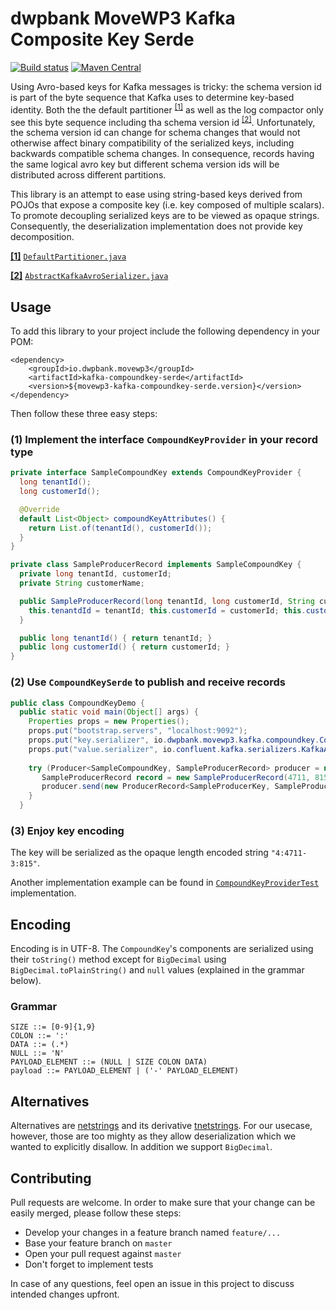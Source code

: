 # dwpbank MoveWP3 Kafka Composite Key Serde

[![Build status](https://travis-ci.com/movewp3/kafka-compoundkey-serde.svg?branch=master)](https://img.shields.io/travis/com/movewp3/kafka-compoundkey-serde) [![Maven Central](https://img.shields.io/maven-central/v/io.dwpbank.movewp3/kafka-compoundkey-serde)](https://search.maven.org/artifact/io.dwpbank.movewp3/kafka-compoundkey-serde)


Using Avro-based keys for Kafka messages is tricky: the schema version id is part of the byte sequence that Kafka uses to determine key-based identity. Both the the default partitioner <sup id="s1">[[1]](#f1)</sup> as well as the log compactor only see this byte sequence including tha schema version id <sup id="s2">[[2]](#f2)</sup>. Unfortunately, the schema version id can change for schema changes that would not otherwise affect binary compatibility of the serialized keys, including backwards compatible schema changes. In consequence, records having the same logical avro key but different schema version ids will be distributed across different partitions. 

This library is an attempt to ease using string-based keys derived from POJOs that expose a composite key (i.e. key composed of multiple scalars). To promote decoupling serialized keys are to be viewed as opaque strings. Consequently, the deserialization implementation does not provide key decomposition.

<b id="f1">[[1]](#s2)</b> [`DefaultPartitioner.java`](https://github.com/confluentinc/kafka/blob/master/clients/src/main/java/org/apache/kafka/clients/producer/internals/DefaultPartitioner.java)

<b id="f2">[[2]](#s1)</b> [`AbstractKafkaAvroSerializer.java`](https://github.com/confluentinc/schema-registry/blob/master/avro-serializer/src/main/java/io/confluent/kafka/serializers/AbstractKafkaAvroSerializer.java)

## Usage

To add this library to your project include the following dependency in your POM:

```                                
<dependency>
    <groupId>io.dwpbank.movewp3</groupId>
    <artifactId>kafka-compoundkey-serde</artifactId>
    <version>${movewp3-kafka-compoundkey-serde.version}</version>
</dependency>
```

Then follow these three easy steps:

### (1) Implement the interface `CompoundKeyProvider` in your record type

```java
private interface SampleCompoundKey extends CompoundKeyProvider { 
  long tenantId();
  long customerId();

  @Override
  default List<Object> compoundKeyAttributes() {
    return List.of(tenantId(), customerId());
  }
}

private class SampleProducerRecord implements SampleCompoundKey {
  private long tenantId, customerId;
  private String customerName;

  public SampleProducerRecord(long tenantId, long customerId, String customerName) {
    this.tenantdId = tenantId; this.customerId = customerId; this.customerName = customerName;
  }

  public long tenantId() { return tenantId; }
  public long customerId() { return customerId; }
}
```

### (2) Use `CompoundKeySerde` to publish and receive records 

```java
public class CompoundKeyDemo {
  public static void main(Object[] args) {
    Properties props = new Properties();
    props.put("bootstrap.servers", "localhost:9092");
    props.put("key.serializer", io.dwpbank.movewp3.kafka.compoundkey.CompoundKeySerde.CompoundKeySerializer.class);
    props.put("value.serializer", io.confluent.kafka.serializers.KafkaAvroSerializer.class);
        
    try (Producer<SampleCompoundKey, SampleProducerRecord> producer = new KafkaProducer<>(props)) {
       SampleProducerRecord record = new SampleProducerRecord(4711, 815, "the customer"); 
       producer.send(new ProducerRecord<SampleProducerKey, SampleProducerRecord>("my-topic", record.toCompoundKey(), record));
    }
  }
```

### (3) Enjoy key encoding

The key will be serialized as the opaque length encoded string `"4:4711-3:815"`.

Another implementation example can be found in [`CompoundKeyProviderTest`](src/test/java/io/dwpbank/movewp3/kafka/compoundkey/CompoundKeyProviderTest.java) implementation.

## Encoding

Encoding is in UTF-8. The `CompoundKey`'s components are serialized using their `toString()` method except for `BigDecimal` using `BigDecimal.toPlainString()` and `null` values (explained in the grammar below).

### Grammar

```
SIZE ::= [0-9]{1,9}
COLON ::= ':'
DATA ::= (.*)
NULL ::= 'N'
PAYLOAD_ELEMENT ::= (NULL | SIZE COLON DATA)
payload ::= PAYLOAD_ELEMENT | ('-' PAYLOAD_ELEMENT)
```

## Alternatives

Alternatives are [netstrings](https://cr.yp.to/proto/netstrings.txt) and its derivative [tnetstrings](https://tnetstrings.info/). For our usecase, however, those are too mighty as they allow deserialization which we wanted to explicitly disallow. In addition we support `BigDecimal`.

## Contributing

Pull requests are welcome. In order to make sure that your change can be easily merged, please follow these steps:

* Develop your changes in a feature branch named `feature/...`
* Base your feature branch on `master`
* Open your pull request against `master`
* Don't forget to implement tests

In case of any questions, feel open an issue in this project to discuss intended changes upfront.

